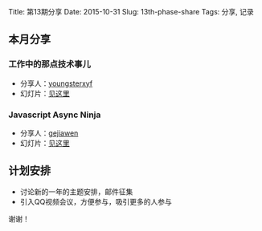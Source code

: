 Title: 第13期分享
Date: 2015-10-31
Slug: 13th-phase-share
Tags: 分享, 记录

## 本月分享
### 工作中的那点技术事儿

- 分享人：[youngsterxyf](https://github.com/youngsterxyf)
- 幻灯片：[见这里](http://pan.baidu.com/s/1gdg4xyV)

### Javascript Async Ninja

- 分享人：[gejiawen](https://github.com/gejiawen)
- 幻灯片：[见这里](http://gejiawen.github.io/slides/javascript-async-ninja/#/)

## 计划安排

- 讨论新的一年的主题安排，邮件征集
- 引入QQ视频会议，方便参与，吸引更多的人参与


谢谢！



